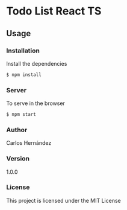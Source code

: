 # Todo List React TS

## Usage

### Installation

Install the dependencies

```sh
$ npm install
```

### Server
To serve in the browser

```sh
$ npm start
```

### Author

Carlos Hernández

### Version

1.0.0

### License

This project is licensed under the MIT License

